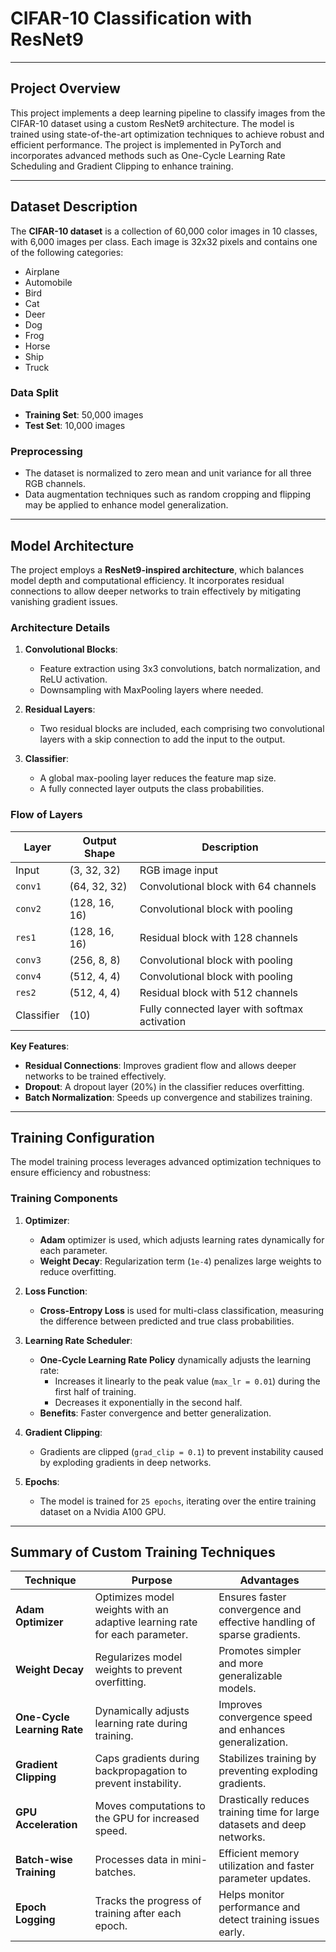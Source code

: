 # CIFAR-10 Classification with ResNet9

---

## Project Overview
This project implements a deep learning pipeline to classify images from the CIFAR-10 dataset using a custom ResNet9 architecture. The model is trained using state-of-the-art optimization techniques to achieve robust and efficient performance. The project is implemented in PyTorch and incorporates advanced methods such as One-Cycle Learning Rate Scheduling and Gradient Clipping to enhance training.

---

## Dataset Description
The **CIFAR-10 dataset** is a collection of 60,000 color images in 10 classes, with 6,000 images per class. Each image is 32x32 pixels and contains one of the following categories:
- Airplane
- Automobile
- Bird
- Cat
- Deer
- Dog
- Frog
- Horse
- Ship
- Truck

### Data Split
- **Training Set**: 50,000 images
- **Test Set**: 10,000 images

### Preprocessing
- The dataset is normalized to zero mean and unit variance for all three RGB channels.
- Data augmentation techniques such as random cropping and flipping may be applied to enhance model generalization.

---

## Model Architecture
The project employs a **ResNet9-inspired architecture**, which balances model depth and computational efficiency. It incorporates residual connections to allow deeper networks to train effectively by mitigating vanishing gradient issues.

### Architecture Details
1. **Convolutional Blocks**:
   - Feature extraction using 3x3 convolutions, batch normalization, and ReLU activation.
   - Downsampling with MaxPooling layers where needed.

2. **Residual Layers**:
   - Two residual blocks are included, each comprising two convolutional layers with a skip connection to add the input to the output.

3. **Classifier**:
   - A global max-pooling layer reduces the feature map size.
   - A fully connected layer outputs the class probabilities.

### Flow of Layers
| **Layer**            | **Output Shape**        | **Description**                              |
|----------------------|-------------------------|----------------------------------------------|
| Input                | (3, 32, 32)            | RGB image input                              |
| `conv1`              | (64, 32, 32)           | Convolutional block with 64 channels         |
| `conv2`              | (128, 16, 16)          | Convolutional block with pooling             |
| `res1`               | (128, 16, 16)          | Residual block with 128 channels             |
| `conv3`              | (256, 8, 8)            | Convolutional block with pooling             |
| `conv4`              | (512, 4, 4)            | Convolutional block with pooling             |
| `res2`               | (512, 4, 4)            | Residual block with 512 channels             |
| Classifier           | (10)                   | Fully connected layer with softmax activation|

**Key Features**:
- **Residual Connections**: Improves gradient flow and allows deeper networks to be trained effectively.
- **Dropout**: A dropout layer (20%) in the classifier reduces overfitting.
- **Batch Normalization**: Speeds up convergence and stabilizes training.

---

## Training Configuration
The model training process leverages advanced optimization techniques to ensure efficiency and robustness:

### Training Components
1. **Optimizer**:
   - **Adam** optimizer is used, which adjusts learning rates dynamically for each parameter.
   - **Weight Decay**: Regularization term (`1e-4`) penalizes large weights to reduce overfitting.

2. **Loss Function**:
   - **Cross-Entropy Loss** is used for multi-class classification, measuring the difference between predicted and true class probabilities.

3. **Learning Rate Scheduler**:
   - **One-Cycle Learning Rate Policy** dynamically adjusts the learning rate:
     - Increases it linearly to the peak value (`max_lr = 0.01`) during the first half of training.
     - Decreases it exponentially in the second half.
   - **Benefits**: Faster convergence and better generalization.

4. **Gradient Clipping**:
   - Gradients are clipped (`grad_clip = 0.1`) to prevent instability caused by exploding gradients in deep networks.

5. **Epochs**:
   - The model is trained for `25 epochs`, iterating over the entire training dataset on a Nvidia A100 GPU.

---

## Summary of Custom Training Techniques

| **Technique**               | **Purpose**                                                                                     | **Advantages**                                                                                                   |
|------------------------------|-------------------------------------------------------------------------------------------------|-----------------------------------------------------------------------------------------------------------------|
| **Adam Optimizer**           | Optimizes model weights with an adaptive learning rate for each parameter.                     | Ensures faster convergence and effective handling of sparse gradients.                                          |
| **Weight Decay**             | Regularizes model weights to prevent overfitting.                                              | Promotes simpler and more generalizable models.                                                                 |
| **One-Cycle Learning Rate**  | Dynamically adjusts learning rate during training.                                             | Improves convergence speed and enhances generalization.                                                         |
| **Gradient Clipping**        | Caps gradients during backpropagation to prevent instability.                                  | Stabilizes training by preventing exploding gradients.                                                          |
| **GPU Acceleration**         | Moves computations to the GPU for increased speed.                                             | Drastically reduces training time for large datasets and deep networks.                                         |
| **Batch-wise Training**      | Processes data in mini-batches.                                                               | Efficient memory utilization and faster parameter updates.                                                      |
| **Epoch Logging**            | Tracks the progress of training after each epoch.                                              | Helps monitor performance and detect training issues early.                                                     |
